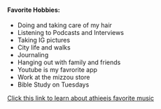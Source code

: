 #### Favorite Hobbies:

- Doing and taking care of my hair 
- Listening to Podcasts and Interviews 
- Taking IG pictures 
- City life and walks 
- Journaling 
- Hanging out with family and friends 
- Youtube is my favrorite app 
- Work at the mizzou store 
- Bible Study on Tuesdays 


[Click this link to learn about athieeis favorite music](favoritemusic.md)
